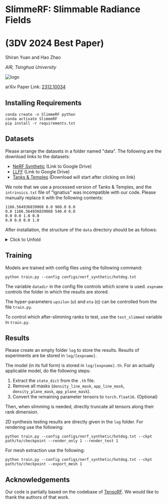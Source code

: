 # SlimmeRF: Slimmable Radiance Fields 

# (3DV 2024 Best Paper)
Shiran Yuan and Hao Zhao

*AIR, Tsinghua University*

![logo](https://github.com/Shiran-Yuan/SlimmeRF/assets/105504535/1829fd23-32c4-45b0-a815-f6213e978614)

arXiv Paper Link: [2312.10034](https://arxiv.org/abs/2312.10034)

## Installing Requirements
```
conda create -n SlimmeRF python
conda activate SlimmeRF
pip install -r requirements.txt
```

## Datasets
Please arrange the datasets in a folder named "data". The following are the download links to the datasets:
+ [NeRF Synthetic](https://drive.google.com/drive/folders/128yBriW1IG_3NJ5Rp7APSTZsJqdJdfc1) (Link to Google Drive)
+ [LLFF](https://drive.google.com/drive/folders/128yBriW1IG_3NJ5Rp7APSTZsJqdJdfc1) (Link to Google Drive)
+ [Tanks & Temples](https://dl.fbaipublicfiles.com/nsvf/dataset/TanksAndTemple.zip) (Download will start after clicking on link)

We note that we use a processed version of Tanks & Temples, and the `intrinsics.txt` file of "Ignatius" was incompatible with our code. Please manually replace it with the following contents:
```
1166.564936839068 0.0 960.0 0.0
0.0 1166.564936839068 540.0 0.0
0.0 0.0 1.0 0.0
0.0 0.0 0.0 1.0
```

After installation, the structure of the `data` directory should be as follows:  
<details>
  <summary>
    Click to Unfold
  </summary>

  ```
  data/  
  ├─ nerf_llff_data/  
  │  ├─ fern/  
  │  ├─ flower/  
  │  ├─ fortress/  
  │  ├─ horns/  
  │  ├─ leaves/  
  │  ├─ orchids/  
  │  ├─ room/  
  │  ├─ trex/  
  ├─ nerf_synthetic/  
  │  ├─ chair/  
  │  ├─ drums/  
  │  ├─ ficus/  
  │  ├─ hotdog/  
  │  ├─ lego/  
  │  ├─ materials/  
  │  ├─ mic/  
  │  ├─ ship/  
  ├─ TanksAndTemple/  
  │  ├─ Barn/  
  │  ├─ Caterpillar/  
  │  ├─ Family/  
  │  ├─ Ignatius/  
  │  ├─ Truck/  
  ```
</details>

## Training
Models are trained with config files using the following command:
```
python train.py --config configs/nerf_synthetic/hotdog.txt
```
The variable `datadir` in the config file controls which scene is used. `expname` controls the folder in which the results are stored.

The hyper-parameters `upsilon` ($\upsilon$) and `eta` ($\eta$) can be controlled from the file `train.py`.

To control which after-slimming ranks to test, use the `test_slimmed` variable in `train.py`. 

## Results
Please create an empty folder `log` to store the results. Results of experiments are be stored in `log/[expname]`. 

The model (in its full form) is stored in `log/[expname].th`. For an actually applicable model, do the following steps:

1. Extract the `state_dict` from the `.th` file.
2. Remove all masks (`density_line_mask`, `app_line_mask`, `density_plane_mask`, `app_plane_mask`).
3. Convert the remaining parameter tensors to `torch.float16`. (Optional)

Then, when slimming is needed, directly truncate all tensors along their rank dimension.

2D synthesis testing results are directly given in the `log` folder. For rendering use the following:
```
python train.py --config configs/nerf_synthetic/hotdog.txt --ckpt path/to/checkpoint --render_only 1 --render_test 1
```
For mesh extraction use the following:
```
python train.py --config configs/nerf_synthetic/hotdog.txt --ckpt path/to/checkpoint --export_mesh 1
```

## Acknowledgements
Our code is partially based on the codebase of [TensoRF](https://github.com/apchenstu/TensoRF). We would like to thank the authors of that work.
